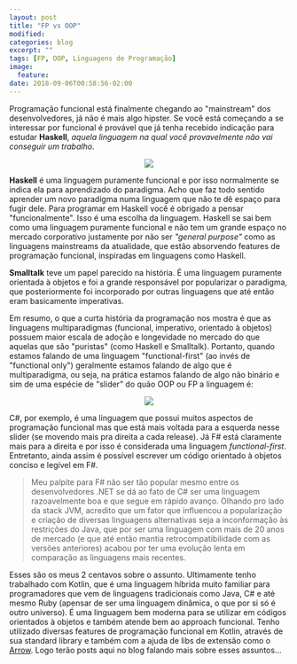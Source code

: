 ```yaml
---
layout: post
title: "FP vs OOP"
modified:
categories: blog
excerpt: ""
tags: [FP, OOP, Linguagens de Programação]
image:
  feature:
date: 2018-09-06T00:58:56-02:00
---
```


Programação funcional está finalmente chegando ao "mainstream" dos desenvolvedores, já não é mais algo hipster. Se você está começando a se interessar por funcional é provável que já tenha recebido indicação para estudar **Haskell**, *aquela linguagem na qual você provavelmente não vai conseguir um trabalho*.

<div style="text-align:center">
  <img style="text-align: center;" src="{{ site.url }}/images/2018-09-06-fp-vs-oop/unemployed.png">
</div>

**Haskell** é uma linguagem puramente funcional e por isso normalmente se indica ela para aprendizado do paradigma. Acho que faz todo sentido aprender um novo paradigma numa linguagem que não te dê espaço para fugir dele. Para programar em Haskell você é obrigado a pensar "funcionalmente". Isso é uma escolha da linguagem. Haskell se sai bem como uma linguagem puramente funcional e não tem um grande espaço no mercado corporativo justamente por não ser *"general purpose"* como as linguagens mainstreams da atualidade, que estão absorvendo features de programação funcional, inspiradas em linguagens como Haskell.

**Smalltalk** teve um papel parecido na história. É uma linguagem puramente orientada à objetos e foi a grande responsável por popularizar o paradigma, que posteriormente foi incorporado por outras linguagens que até então eram basicamente imperativas.

Em resumo, o que a curta história da programação nos mostra é que as linguagens multiparadigmas (funcional, imperativo, orientado à objetos) possuem maior escala de adoção e longevidade no mercado do que aquelas que são "puristas" (como Haskell e Smalltalk). Portanto, quando estamos falando de uma linguagem "functional-first" (ao invés de "functional only") geralmente estamos falando de algo que é multiparadigma, ou seja, na prática estamos falando de algo não binário e sim de uma espécie de "slider" do quão OOP ou FP a linguagem é:

<div style="text-align:center">
  <img style="text-align: center;" src="{{ site.url }}/images/2018-09-06-fp-vs-oop/fp-oop-slider.png">
</div>

C#, por exemplo, é uma linguagem que possui muitos aspectos de programação funcional mas que está mais voltada para a esquerda nesse slider (se movendo mais pra direita a cada release). Já F# está claramente mais para a direita e por isso é considerada uma linguagem *functional-first*. Entretanto, ainda assim é possível escrever um código orientado à objetos conciso e legível em F#.

> Meu palpite para F# não ser tão popular mesmo entre os desenvolvedores .NET se dá ao fato de C# ser uma linguagem razoavelmente boa e que segue em rápido avanço. Olhando pro lado da stack JVM, acredito que um fator que influencou a popularização e criação de diversas linguagens alternativas seja a inconformação às restrições do Java, que por ser uma linguagem com mais de 20 anos de mercado (e que até então mantia retrocompatibilidade com as versões anteriores) acabou por ter uma evolução lenta em comparação as linguagens mais recentes.

Esses são os meus 2 centavos sobre o assunto. Ultimamente tenho trabalhado com Kotlin, que é uma linguagem híbrida muito familiar para programadores que vem de linguagens tradicionais como Java, C# e até mesmo Ruby (apensar de ser uma linguagem dinâmica, o que por si só é outro universo). É uma linguagem bem moderna para se utilizar em códigos orientados à objetos e também atende bem ao approach funcional. Tenho utilizado diversas features de programação funcional em Kotlin, através de sua standard library e também com a ajuda de libs de extensão como o [Arrow](https://arrow-kt.io). Logo terão posts aqui no blog falando mais sobre esses assuntos...

